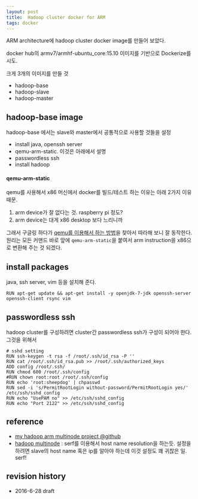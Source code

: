 ```yaml
---
layout: post
title:  Hadoop cluster docker for ARM
tags: docker
---
```


ARM architecture에 hadoop cluster docker image를 만들어 보았다.

docker hub의 armv7/armhf-ubuntu_core:15.10  이미지를 기반으로 Dockerize를 시도.

크게 3개의 이미지를 만들 것
- hadoop-base
- hadoop-slave
- hadoop-master




## hadoop-base image


hadoop-base 에서는 slave와 master에서 공통적으로 사용할 것들을 설정

* install java, openssh server
* qemu-arm-static. 이것은 아래에서 설명
* passwordless ssh
* install hadoop


#### qemu-arm-static

qemu를 사용해서 x86 머신에서 docker를 빌드/테스트 하는 이유는 아래 2가지 이유 때문.

1. arm device가 잘 없다는 것. raspberry pi 정도?
1. arm device는 대게 x86 desktop 보다 느리니까

그래서 구글링 하다가 [qemu를 이용해서 하는 방법](https://resin.io/blog/building-arm-containers-on-any-x86-machine-even-dockerhub/)을 찾아서 따라해 보니 잘 동작한다. 원리는 모든 커맨드 바로 앞에 `qemu-arm-static`을 붙여서 arm instruction을 x86으로 변환해 주는 것 되겠다.

## install packages


java, ssh server, vim 등을 설치해 준다.


```
RUN apt-get update && apt-get install -y openjdk-7-jdk openssh-server openssh-client rsync vim

```

## passwordless ssh

hadoop cluster를 구성하려면 cluster간 passwordless ssh가 구성이 되어야 한다. 그것을 위해서

```
# sshd setting
RUN ssh-keygen -t rsa -f /root/.ssh/id_rsa -P ''
RUN cat /root/.ssh/id_rsa.pub >> /root/.ssh/authorized_keys
ADD config /root/.ssh/
RUN chmod 600 /root/.ssh/config
#RUN chown root:root /root/.ssh/config
RUN echo 'root:sheepdog' | chpasswd
RUN sed -i 's/PermitRootLogin without-password/PermitRootLogin yes/' /etc/ssh/sshd_config
RUN echo "UsePAM no" >> /etc/ssh/sshd_config
RUN echo "Port 2122" >> /etc/ssh/sshd_config

```

## reference

- [my hadoop arm multinode project @github](https://github.com/nberserk/armhf-hadoop-multinode)
-  [hadoop multinode](https://github.com/alvinhenrick/hadoop-mutinode) : serf를 이용해서 host name resolution을 하는듯. 설정을 하려면 slave의 host name 혹은 ip를 알아야 하는데 이것 설정도 꽤 귀찮은 일. serf!


## revision history

* 2016-6-28 draft




